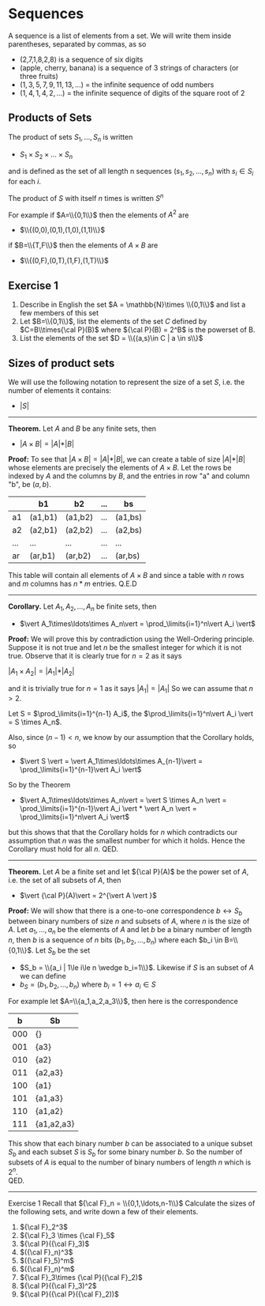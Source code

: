# Sequences

A sequence is a list of elements from a set.
We will write them inside parentheses, separated by commas, as so

* (2,7,1,8,2,8)  is a sequence of six digits
* (apple, cherry, banana) is a sequence of 3 strings of characters (or three fruits)
* $(1,3,5,7,9,11,13,\ldots)$  = the infinite sequence of odd numbers
* $(1,4,1,4,2,\ldots)$ = the infinite sequence of digits of the square root of 2

## Products of Sets
The product of sets $S_1,\ldots,S_n$ is written
* $S_1\times S_2 \times \ldots \times S_n$

and is defined as the set of all length n sequences $(s_1,s_2,\ldots,s_n)$ with $s_i\in S_i$ for each $i$.

The product of $S$ with itself $n$ times is written $S^n$

For example if $A=\\{0,1\\}$ then the elements of $A^2$ are
* $\\{(0,0),(0,1),(1,0),(1,1)\\}$

if $B=\\{T,F\\}$ then the elements of $A\times B$ are
* $\\{(0,F),(0,T),(1,F),(1,T)\\}$

## Exercise 1
1. Describe in English the set $A = \mathbb{N}\times \\{0,1\\}$ and list a few members of this set
2. Let $B=\\{0,1\\}$, list the elements of the set $C$ defined by $C=B\\times{\cal P}(B)$
    where ${\cal P}(B) = 2^B$ is the powerset of B.
3. List the elements of the set $D = \\{(a,s)\in C | a \in s\\}$

## Sizes of product sets
We will use the following notation to represent the size of a set $S$, i.e. the number of elements it contains:
* $\vert S \vert$

---

**Theorem.** Let $A$ and $B$ be any finite sets, then
* $\vert A\times B\vert = \vert A \vert * \vert B \vert$

**Proof:** To see that  $\vert A\times B\vert = \vert A \vert * \vert B \vert$, we can
create a table of size $\vert A \vert * \vert B \vert$ whose elements are precisely the
elements of $A\times B$. Let the rows be indexed by $A$ and the columns by $B$, and the
entries in row "a" and column "b", be $(a,b)$. 

|| b1 | b2 | ... | bs |
|--- | ---  | --- | --- | --- |
| a1 | (a1,b1) | (a1,b2) | ... | (a1,bs) |
| a2 | (a2,b1) | (a2,b2) | ... | (a2,bs) |
| ... | ... | ... |  ...| ... |
| ar | (ar,b1) | (ar,b2) |  ... | (ar,bs) |


This table will contain all elements of $A\times B$
and since a table with $n$ rows and $m$ columns has $n * m$ entries. Q.E.D

--- 
**Corollary.** Let $A_1,A_2,\ldots,A_n$ be finite sets, then
* $\vert A_1\times\ldots\times A_n\vert = \prod_\limits{i=1}^n\vert A_i \vert$

**Proof:** 
We will prove this by contradiction using the Well-Ordering principle.
Suppose it is not true and let $n$ be the smallest integer for which it is not true.
Observe that it is clearly true for $n=2$ as it says 

$\vert A_1\times A_2\vert = \vert A_1\vert * \vert A_2\vert$

and it is trivially true for $n=1$ as it says $\vert A_1 \vert = \vert A_1 \vert$
So we can assume that $n\gt 2$.

Let S = $\prod_\limits{i=1}^{n-1} A_i$, the 
$\prod_\limits{i=1}^n\vert A_i \vert = S \times A_n$.

Also, since $(n-1) \lt n$, we know by our assumption that the Corollary holds, so
* $\vert S \vert = \vert A_1\times\ldots\times A_{n-1}\vert = \prod_\limits{i=1}^{n-1}\vert A_i \vert$

So by the Theorem
* $\vert A_1\times\ldots\times A_n\vert = \vert S \times A_n \vert
   = \prod_\limits{i=1}^{n-1}\vert A_i \vert  * \vert A_n \vert = \prod_\limits{i=1}^n\vert A_i \vert$

but this shows that that the Corollary holds for $n$ 
which contradicts our assumption that $n$ was the smallest number for which it holds. 
Hence the Corollary must hold for all $n$. QED.

---

**Theorem.** Let $A$ be a finite set and let ${\cal P}(A)$ be the power set of $A$, i.e. the set of all subsets of $A$, then
* $\vert {\cal P}(A)\vert = 2^{\vert A \vert }$

**Proof:** We will show that there is a one-to-one correspondence $b \leftrightarrow S_b$
between binary numbers of size $n$ and subsets of $A$, where $n$ is the size of $A$. 
Let $a_1,\ldots,a_n$ be the elements of $A$ and let $b$ be a binary number of length $n$,
then $b$ is a sequence of $n$ bits $(b_1,b_2,\ldots,b_n)$ where each $b_i \in B=\\{0,1\\}$.
Let $S_b$ be the set 
* $S_b = \\{a_i | 1\le i\le n \wedge b_i=1\\}$.
Likewise if $S$ is an subset of $A$ we can define
* $b_S = (b_1,b_2,\ldots,b_n)$ where $b_i=1 \leftrightarrow a_i\in S$

For example let $A=\\{a_1,a_2,a_3\\}$, then here is the correspondence

|b | Sb |
| --- | --- |
| 000 | {} |
| 001 | {a3} |
| 010 | {a2} |
| 011 | {a2,a3} |
| 100 | {a1} |
| 101 | {a1,a3} |
| 110 | {a1,a2} |
| 111 | {a1,a2,a3} |


This show that each binary number $b$ can be associated to a unique subset $S_b$
and each subset $S$ is $S_b$ for some binary number $b$. So the number of subsets of $A$
is equal to the number of binary numbers of length $n$ which is $2^n$.  
QED.

---

Exercise 1
Recall that ${\cal F}_n = \\{0,1,\ldots,n-1\\}$
Calculate the sizes of the following sets, and write down a few of their elements.
1. ${\cal F}_2^3$
2. ${\cal F}_3 \times {\cal F}_5$
3. ${\cal P}({\cal F}_3)$
4. $({\cal F}_n)^3$
5. $({\cal F}_5)^m$
6. $({\cal F}_n)^m$
7. ${\cal F}_3\times {\cal P}({\cal F}_2)$
8. ${\cal P}({\cal F}_3)^2$
9. ${\cal P}({\cal P}({\cal F}_2))$










